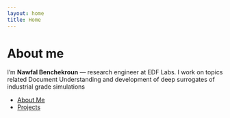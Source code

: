 ```yaml
---
layout: home
title: Home
---
```


# About me 
I’m **Nawfal Benchekroun** — research engineer at EDF Labs. I work on topics related Document Understanding and development of deep surrogates of industrial grade simulations

- [About Me](/about/)
- [Projects](/projects/)


